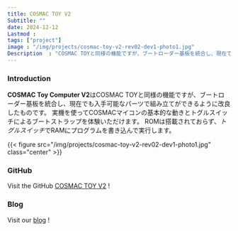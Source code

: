 ```yaml
---
title: COSMAC TOY V2
Subtitle: ""
date: 2024-12-12
Lastmod : 
tags: ["project"]
image : "/img/projects/cosmac-toy-v2-rev02-dev1-photo1.jpg"
Description  : "COSMAC TOYと同様の機能ですが、ブートローダー基板を統合し、現在でも入手可能なパーツで組み立てができるように改良したものです。"
---
```


### Introduction

**COSMAC Toy Computer V2**はCOSMAC TOYと同様の機能ですが、ブートローダー基板を統合し、現在でも入手可能なパーツで組み立てができるように改良したものです。
実機を使ってCOSMACマイコンの基本的な動きとトグルスイッチによるブートストラップを体験いただけます。
ROMは搭載されておらず、*トグルスイッチ*でRAMにプログラムを書き込んで実行します。

{{< figure src="/img/projects/cosmac-toy-v2-rev02-dev1-photo1.jpg" class="center" >}}

### GitHub

Visit the GitHub [COSMAC TOY V2](https://github.com/kanpapa/cosmac_toy_v2) !

### Blog

Visit our [blog](https://kanpapa.com/cosmac/blog/category/cosmac-toy) !
